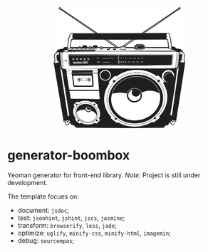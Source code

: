<p align="center">
  <img height="274" width="300" src="https://github.com/tomasz-oponowicz/generator-boombox/blob/master/src/images/boombox.png" />
</p>

# generator-boombox

Yeoman generator for front-end library. _Note:_ Project is still under development.

The template focues on:

* document: `jsdoc`;
* test: `jsonhint`, `jshint`, `jscs`, `jasmine`;
* transform: `browserify`, `less`, `jade`;
* optimize: `uglify`, `minify-css`, `minify-html`, `imagemin`;
* debug: `sourcempas`;
